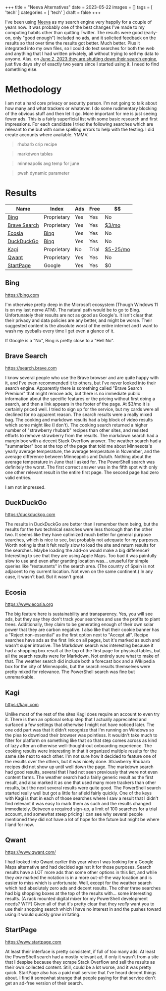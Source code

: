 +++
title = "Neeva Alternatives"
date = 2023-05-22
images = []
tags = [ 'tech' ]
categories = [ 'tech' ]
draft = false
+++

I've been using [Neeva](https://neeva.com) as my search engine very happily for a couple of years now. It was probably one of the best changes I've made to my computing habits other than quitting Twitter. The results were good (early-on, only "good enough") included no ads, and it solicited feedback on the results so that over time the results got better. Much better. Plus it integrated into my own files, so I could do text searches for both the web and anything that I had written privately, all without trying to sell my data to anyone. Alas, on [June 2, 2023 they are shutting down their search engine](https://neeva.com/blog/may-announcement), just five days shy of exactly two years since I started using it. I need to find something else.

# Methodology
I am not a hard core privacy or security person. I'm not going to talk about how many and what trackers or whatever. I do some rudimentary blocking of the obvious stuff and then let it go. More important for me is just seeing fewer ads. This is a fairly superficial list with some basic research and first impressions. For each candidate I tried the following searches which are relevant to me but with some spelling errors to help with the testing. I did create accounts where available. YMMV.

> rhubarb crip recipe

> markdwon tables

> minneapolis avg temp for june

> pwsh dynamic parameter

# Results

| Name | Index | Ads | Free | $$ |
| --- | --- | --- | --- | --- |
| [Bing](#bing) | Proprietary | Yes | Yes | No |
| [Brave Search](#brave-search) | Proprietary | Yes | Yes | [$3/mo](https://account.brave.com/?intent=checkout&product=search) |
| [Ecosia](#ecosia) | [Bing](https://www.ethicalconsumer.org/technology/how-ethical-search-engine-ecosia) | Yes | Yes | No |
| [DuckDuckGo](#duckduckgo) | [Bing](https://help.duckduckgo.com/duckduckgo-help-pages/results/sources/) | Yes | Yes | No |
| [Kagi](#kagi) | Proprietary | No | Trial | [$5-25/mo](https://kagi.com/pricing) |
| [Qwant](#qwant) | Proprietary | Yes | Yes | No |
| [StartPage](#startpage) | Google | Yes | Yes | $0 |

## Bing
https://bing.com

I'm otherwise pretty deep in the Microsoft ecosystem (Though Windows 11 is on my last nerve ATM). The natural path would be to go to Bing. Unfortunately their results are not as good as Google's. It isn't clear that their privacy and data policies are any better, and might be worse. Their suggested content is the absolute worst of the entire internet and I want to wash my eyeballs every time I get even a glance of it.

If Google is a "No", Bing is pretty close to a "Hell No".

## Brave Search
https://search.brave.com

I know several people who use the Brave browser and are quite happy with it, and I've even recommended it to others, but I've never looked into their search engine. Apparently there is something called "Brave Search Premium" that might remove ads, but there is no immediate public information about the specific features or the pricing without first doing a search, and then a link appears in the footer of the page. At $3/mo it is certainly priced well. I tried to sign up for the service, but my cards were all declined for no apparent reason. The search results were a really mixed bag. The cooking and markdown results had a big block of video results which some might like (I don't). The cooking search returned a higher number of "strawberry rhubarb" recipes than other sites, and resisted efforts to remove strawberry from the results. The markdown search had a margin box with a decent Stack Overflow answer. The weather search had a "summarizer" box at the top of the page that told me about Minnesota's yearly average temperature, the average temperature in November, and the average difference between Minneapolis and Duluth. Nothing about the average temperature in June that I asked for. The PowerShell search was definitely the worst. The first correct answer was in the fifth spot with only one other relevant result in the entire first page. The second page had zero valid entries.

I am not impressed.

## DuckDuckGo
https://duckduckgo.com

The results in DuckDuckGo are better than I remember them being, but the results for the two technical searches were less thorough than the other two. It seems like they have optimized much better for general purpose searches, which is nice to see, but probably not adequate for my purposes. Worth noting is that it felt _really_ slow to load the site and return results for the searches. Maybe loading the add-on would make a big difference? Interesting to see that they are using Apple Maps. Too bad it was painfully slow to use and even after granting location was... unuseful for simple queries like "restaurants" in the search area. (The country of Spain is not adjacent to my current location. Not even on the same continent.) In any case, it wasn't bad. But it wasn't great.

## Ecosia
https://www.ecosia.org

The big feature here is sustainability and transparency. Yes, you will see ads, but they say they don't track your searches and use the profits to plant trees. Additionally, they claim to be generating enough of their own solar power that they are carbon negative. I also like that their cookie banner has a "Reject non-essential" as the first option next to "Accept all". Recipe searches have ads as the first link on all pages, but it's marked as such and wasn't super intrusive. The Markdown search was interesting because it had a shopping box result at the top of the first page for physical tables, but all the search results were for Markdown. Not entirely sure what to make of that. The weather search did include both a forecast box and a Wikipedia box for the city of Minneapolis, but the search results themselves were pretty mixed for relevance. The PowerShell search was fine but unremarkable.

## Kagi
https://kagi.com

Unlike most of the rest of the sites Kagi does require an account to even try it. There is then an optional setup step that I actually appreciated and surfaced a few settings that otherwise I might not have noticed later. The one odd part was that it didn't recognize that I'm running on Windows so the plea to download their browser was pointless. It wouldn't take much to filter for platform on something like that so that step comes across as kind of lazy after an otherwise well-thought-out onboarding experience. The cooking results were interesting in that it organized multiple results for the same site next to each other. I'm not sure how it decided to feature one of the results over the others, but it was nicely done. Strawberry Rhubarb recipes did not show up until well down the page. The markdown search had good results, several that I had not seen previously that were not even content farms. The weather search had a fairly generic result as the first result, and also marked it as one that used many more trackers than other results, but the next several results were quite good. The PowerShell search started really well but got a little far afield fairly quickly. One of the keys with Kagi is that in each of those searches where I saw a result that I didn't find relevant it was easy to mark them as such and the results changed immediately. Between a required sign-up, a limit of 100 searches for a trial account, and somewhat steep pricing I can see why several people mentioned they did not have a lot of hope for the future but might be where I land for now.

## Qwant
https://www.qwant.com/

I had looked into Qwant earlier this year when I was looking for a Google Maps alternative and had decided against it for those purposes. Search results have a LOT more ads than some other options in this list, and while they _are_ marked the notation is in a more out-of-the way location and is easier to miss which is unfortunate. Well, except for the weather search which had absolutely zero ads and decent results. The other three searches had big shopping boxes at the top of the results with... some interesting results. (A rack mounted digital mixer for my PowerShell development needs? WTF) Given all of that it's pretty clear that they _really_ want you to use their shopping search which I have no interest in and the pushes toward using it would quickly grow irritating.

## StartPage
https://www.startpage.com

At least their interface is pretty consistent, if full of too many ads. At least the PowerShell search had a mostly relevant ad, if only it wasn't from a site that I despise because they scrape Stack Overflow and sell the results as their own collected content. Still, could be a lot worse, and it was pretty quick. StartPage also has a paid mail service that I've heard decent things about. I find it somewhat strange that people paying for that service don't get an ad-free version of their search.
